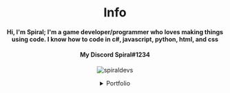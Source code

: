 <h1 align="center">Info</h1>
<h4 align="center"><b>Hi, I'm Spiral; I'm a game developer/programmer who loves making things using code. I know how to code in c#, javascript, python, html, and css </b></h2>

<h4 align="center"><b>My Discord Spiral#1234</b></h4>

<p align="center"> <img src="https://komarev.com/ghpvc/?username=spiralgaming&label=Profile%20views&color=0e75b6&style=flat" alt="spiraldevs" /> </p>

<details align="center"><summary>Portfolio</summary>
  
  # My Apps
  
  <details><summary>My Apps</summary>
    
  <details><summary>Texter</summary>
    
  [Texter Github Link](https://github.com/SpiralGaming/Texter)
    
  [Texter .zip download](https://github.com/SpiralGaming/Texter/releases/download/v1.0.0/Texter.zip)
    
  [Texter .msi download](https://github.com/SpiralGaming/Texter/releases/download/v1.0.0/Setup.msi)
    
  [Texter .exe download](https://github.com/SpiralGaming/Texter/releases/download/v1.0.0/setup.exe)  
    
  </details>  
    
  <details><summary>Counter</summary>
    
  [Counter Github Link](https://github.com/SpiralGaming/Counter)
    
  [Counter .zip download](https://github.com/SpiralGaming/Counter/releases/download/v1.0.0/Counter.zip)
    
  [Counter .msi download](https://github.com/SpiralGaming/Counter/releases/download/v1.0.0/Setup.Counter.msi)
    
  [Counter .exe download](https://github.com/SpiralGaming/Counter/releases/download/v1.0.0/setup.exe)
    
  </details>
  
  <details><summary>Mathiest</summary>
    
  [Mathiest Github Link](https://github.com/SpiralGaming/Mathiest)
    
  [Mathiest .zip download](https://github.com/SpiralGaming/Mathiest/releases/download/v1.0.0/Mathiest.zip)
    
  [Mathiest .msi download](https://github.com/SpiralGaming/Mathiest/releases/download/v1.0.0/Setup.Mathiest.msi)
    
  [Mathiest .exe download](https://github.com/SpiralGaming/Mathiest/releases/download/v1.0.0/setup.exe)
    
  </details>
  
  </details>
    
  # My Games
  
  
  
  <details><summary>My Games</summary>

    
<details><summary>Sword Fighters</summary>
  
   ## Sword Fighters
    
  [Sword Fighters Game](https://github.com/SpiralGaming/Sword-Fighters/releases/latest)

  [Sword Fighters Discord Bot](https://discord.com/api/oauth2/authorize?client_id=945462110366887938&permissions=8&redirect_uri=https%3A%2F%2Fsolo.to%2Fswordfighters&response_type=code&scope=bot%20identify%20applications.commands%20connections)

  [Sword Fighters Chrome Extenstion](https://chrome.google.com/webstore/detail/sword-fighters/lahfjghkoalcbfceadpocngnoeccagbb)

    
  </details>
    
  </details>
  
  <details><summary>Python</summary>
    
  <details><summary>Python Calculator</summary>
    
  [Python Calculator](https://github.com/SpiralGaming/Calculator-Python)
  
  [Python Calculator .exe download](https://github.com/SpiralGaming/Calculator-Python/releases/download/v1.0.0/calculator.exe)
    
  [Python Calculator .py download](https://github.com/SpiralGaming/Calculator-Python/releases/download/v1.0.0/calculator.py)
    
   # Source Code
    
```Python
#operand
print("+ for Addition")#
print("- for Subtraction")#
print("* for Multiplcation")#
print("/ for Division")#

while True:
    
    #input operand
    choice = input("Enter Operand: ")#
    
    if choice in ("+", "-", "*", "/"):

        #nums
        num1 = float (input("Enter First Number: "))#
        num2 = float (input("Enter Second Number: "))#
        
        # results
        addresult = num1+num2#
        subresult = num1-num2#
        mulresult = num1*num2#
        divresult = num1/num2#
        
        if choice == "+":
            print(num1, "+", num2, "=", addresult)#
        elif choice == "-":
            print(num1, "-", num2, "=", subresult)#
        elif choice == "*":
            print(num1, "*", num2, "=", mulresult)#
        elif choice == "/":
            if num2 == 0.0:
                print("Divide by 0 error")
            else:
                print(num1, "/", num2, "=", divresult)#

        else: 
            print("Invalid Choice")#
```
    
  </details>
    
  <details><summary>Python Password Generator</summary>
    
  [Python Password Generator](https://github.com/SpiralGaming/Python-Password-Generator)
  
  [Python Password Generator .exe download](https://github.com/SpiralGaming/Python-Password-Generator/releases/download/v1.0.0/random.password.generator.exe)
    
  [Python Password Generator .py download](https://github.com/SpiralGaming/Python-Password-Generator/releases/download/v1.0.0/random.password.generator.py)
    
   # Source Code
    
```Python
#Random Password Generator - by Spiral
#importing modules
import random
import string
#welcome text
print("Hello User, Welcome to Password Generator!\nType help for help\nType generate to generate a password without having to exclude anything\nType exclude to exclude a certain type from password.\nAvailable Items To Be Excluded:\nlowercase\nuppercase\nnumbers\nsymbols")

while True:
    option = input("Enter Option")
    if option in ("help", "generate", "exclude"):
        if option == "help":
            print("Type help to bring this text up again\nType generate to generate a password without having to exclude anything\nType exclude to exclude a certain type from password.\nAvailable Items To Be Excluded:\nlowercase\nuppercase\nnumbers\nsymbols")
        elif option == "generate":
            #password length
            passLength = int(input("Enter Password Length: "))
            #data
            lowercase = string.ascii_lowercase
            uppercase = string.ascii_uppercase
            number = string.digits
            symbol = string.punctuation
            #combine data
            data = lowercase + uppercase + number + symbol
            #generate password
            structure = random.sample(data,passLength)
            password = "".join(structure) 
            print(password)
        elif option == "exclude":
            print("Available Items To Be Excluded:\nlowercase\nuppercase\nnumbers\nsymbols")
            choice = input("Enter What You Want To Be Excluded: ")
            if choice in ("lowercase", "uppercase", "numbers", "symbols"):
                if choice == "lowercase":
                    #password length
                    passLength = int(input("Enter Password Length: "))
                    #data
                    uppercase = string.ascii_uppercase
                    number = string.digits
                    symbol = string.punctuation
                    #combine data
                    data = uppercase + number + symbol
                    #generate password
                    structure = random.sample(data,passLength)
                    password = "".join(structure) 
                    print(password)
                elif choice == "uppercase":
                    #password length
                    passLength = int(input("Enter Password Length: "))
                    #data
                    lowercase = string.ascii_lowercase
                    number = string.digits
                    symbol = string.punctuation
                    #combine data
                    data = lowercase + number + symbol
                    #generate password
                    structure = random.sample(data,passLength)
                    password = "".join(structure) 
                    print(password)
                elif choice == "numbers":
                    #password length
                    passLength = int(input("Enter Password Length: "))
                    #data
                    lowercase = string.ascii_lowercase
                    uppercase = string.ascii_uppercase
                    symbol = string.punctuation
                    #combine data
                    data = lowercase + uppercase + symbol
                    #generate password
                    structure = random.sample(data,passLength)
                    password = "".join(structure) 
                    print(password)
                elif choice == "symbols":
                    #password length
                    passLength = int(input("Enter Password Length: "))
                    #data
                    lowercase = string.ascii_lowercase
                    uppercase = string.ascii_uppercase
                    number = string.digits
                    #combine data
                    data = lowercase + uppercase + number
                    #generate password
                    structure = random.sample(data,passLength)
                    password = "".join(structure) 
                    print(password)
            else:
                print("Invalid Choice")
    else: 
        print("Invalid Option...")  
```
    
  </details>
   
   <details><summary>Python Number Generator</summary>
      
   [Python Number Generator](https://github.com/SpiralGaming/Python-Number-Generator)
     
   [Python Number Generator .exe download](https://github.com/SpiralGaming/Python-Number-Generator/releases/download/v1.0.0/random.number.generator.exe)
     
   [Python Number Generator .py download](https://github.com/SpiralGaming/Python-Number-Generator/releases/download/v1.0.0/random.number.generator.py)
     
     
     
      
```Python
#random number generator - by Spiral
import random
#prints ui
print("Type help for help")
print("Type random to get options of presets for random numbers, or chose two numbers")
print("Type custom to chose two specific numbers and get a random number from the two numbers")
#ongoing
while True:
    choice = input("Enter Option: ")
    if choice in ("help", "random", "custom"):
        if choice == "help":
            print("Type help to bring this text up again.\nType random to give options for random number presets.\nType custom to chose two specific numbers and get a random number from the two numbers\n")
            print(" ")
            print("If you type random you have a list of random number presets avaliable to use.\nAll presets chose a random number between 1 and the number of the preset.\nYou may use the following presets:\n2,\n10,\n100,\n250,\n1000,\n10000,\nand finally custom in which you choose your own digits")
        elif choice == "random":
            print("2,\n10,\n100,\n250,\n1000,\n10000,\nor custom for your own digits")    
            randomchoice = input("Enter Choice: ")
            if randomchoice in ("custom","2","10","100","250","500","1000","10000"):               
                if randomchoice == "custom":
                    num1 = int (input("Chose first number: "))
                    num2 = int (input("Chose second number: "))
                    randomNumberResult = random.randint(num1,num2)
                    print("Your random number is: ", randomNumberResult)
                    if num1 > num2:
                        print("Error: second number is larger than first number")               
                elif randomchoice == "2":
                    result = random.randint(1,2)
                    print("Your random number is: ", result)
                elif randomchoice == "10":
                    result = random.randint(1,10)
                    print("Your random number is: ", result)
                elif randomchoice == "100":
                    result = random.randint(1,100)
                    print("Your random number is: ", result)
                elif randomchoice == "250":
                    result = random.randint(1,250)
                    print("Your random number is: ", result)
                elif randomchoice == "500":
                    result = random.randint(1,500)
                    print("Your random number is: ", result)
                elif randomchoice == "1000":
                    result = random.randint(1,1000)
                    print("Your random number is: ", result)
                elif randomchoice == "10000":
                    result = random.randint(1,10000)
                    print("Your random number is: ", result)                                    
        elif choice == "custom":
                num1 = int (input("Chose first number: "))
                num2 = int (input("Chose second number: "))
                randomNumberResult = random.randint(num1, num2)
                print("Your random number is: ", randomNumberResult)
                if num1 > num2:
                    print("Error: second number is larger than first number")            
        else:
            print("Invalid Choice")
```
      
      
   </details>
    
    
   <details><summary>Python Game Generator</summary>
      
   [Python Game Generator](https://github.com/SpiralGaming/Python-Game-Generator)
     
   [Python Game Generator .exe download](https://github.com/SpiralGaming/Python-Game-Generator/releases/download/v1.0.0/random.game.generator.exe)
     
   [Python Game Generator .py download](https://github.com/SpiralGaming/Python-Game-Generator/releases/download/v1.0.0/random.game.generator.py)
     
     
     
      
```Python
import random as r
print("Welcome to the Game genre, name, and mode Generator\n\nType help for help\nType generate to generate a random game.\n\nDM on discord at 'Spiral#1234' if you want me to help you with ideas or suggestions for your game.")
while True:
    cmd = input("Enter Command: ")
    if cmd in ("help", "generate"):
        if cmd == "help":
            print("This is the Game genre, name, and mode Generator\n\nType help to reopen this text\nType generate to generate a random game.\n\nDM on discord at 'Spiral#1234' if you want me to help you with ideas or suggestions for your game.")
        if cmd == "generate":
            print("Details successfully generated randomly")
            #name
            namelist1 = ["Dark", "Dead", "Silent", "Until", "Final", "Super", "Mega", "System", "Raid", "Last", "Chase", "Non-stop", "Cave", "Target", "Wave", "Double", "Straight", "Bubble", "Orange"]
            namelist2 = ["Phobia", "Evil", "Death", "Auto", "Super", "Age", "Ultimate", "Theory", "Craft", "Prime", "Dash", "Together", "Revenge", "Ditch", "Raze", "Dart", "Curve", "Back", "Waiver"]
            chooseFromName1 = r.choice(namelist1)
            chooseFromName2= r.choice(namelist2)
            name = chooseFromName1 + " " +chooseFromName2
            #genre
            genreList = ["Sandbox", "Real-time strategy (RTS)", "Shooter (FPS and TPS)", "Multiplayer online battle arena (MOBA)", "Role-playing (RPG, ARPG)", "Simulation", "Puzzle", "Party Game", "Action-adventure", "Survival/Horror", "Platformer"]
            chooseFromGenre = r.choice(genreList)
            genre = chooseFromGenre
            #Error Fix
            #mode
            if genre == "Multiplayer online battle arena (MOBA)":
                mode = "Multiplayer"
            elif genre == "Party Game":
                mode = "Multiplayer/Co-op"
            else:
                modelist = ["Single Player", "Multiplayer", "Co-op"]
                chooseFromMode = r.choice(modelist)
                mode = chooseFromMode
            print("Game Generated... Details Below:\n\nGenerated Game Name: ", name, "\nGenerated Game Genre: ", genre, "\nGenerated Player Mode: ", mode)
    else: 
        print("Invalid Command...")
```
     
  </details>
    <details><summary>Python Timer</summary>

   [Python Timer Github](https://github.com/SpiralGaming/Python-Timer)
      
   [Python Timer .exe dowmload](https://github.com/SpiralGaming/Python-Timer/releases/download/v1.0.0/Timer.exe)
      
   [Python Timer .py download](https://github.com/SpiralGaming/Python-Timer/releases/download/v1.0.0/Timer.py)

```Python
import time #SpiralGaming (github)
print("Welcome to Py-Timer")
while True:
    length = int(input("Enter Timer Length: "))
    def countdown(time_sec):
        while time_sec:
            mins, secs = divmod(time_sec, 60)
            timeformat = '{:02d}:{:02d}'.format(mins, secs)
            print(timeformat,end='\r')
            time.sleep(1)
            time_sec -= 1
        print("Timer Ended")
    yn = input("Continue? (y/n): ")
    if yn in ("y", "n"):
        if yn == "y":
            countdown(length)
        if yn == "n":
            print("Alright...")
    else:
        countdown(length)
```
      
      
      
  </details>
    <details><summary>Python User-Id Generator</summary>
      
  [Python User-Id Generator Github](https://github.com/SpiralGaming/Python-User-Id-Generator)
      
  [Python User-Id Generator .exe download](https://github.com/SpiralGaming/Python-User-Id-Generator/releases/download/v1.0.0/userid.generator.exe)
      
  [Python User-Id Generator .py download](https://github.com/SpiralGaming/Python-User-Id-Generator/releases/download/v1.0.0/userid.generator.py)
     
      
```Python
import random
import string
print("Welcome to userid generator\nType help for help\nType generate to generate a userid\nType exclude an item\nType recommended or r to get a list of 5 userids that are generated with the recommended userid settings\n")
while True:
    choice = input("Enter choice: ")
    if choice in ("help", "generate", "exclude", "recommended", "r"):
        uppercase = string.ascii_uppercase
        lowercase = string.ascii_lowercase
        number = string.digits
        symbol = string.punctuation
        if choice == "help":
            print("Type help to bring this text up again\nType generate to generate a userid without having to exclude anything\nType exclude to exclude a certain type from the userid.\nAvailable Items To Be Excluded:\nlowercase\nuppercase\nnumbers\nsymbols")
        if choice == "generate":
            length = int(input("Enter userid length: "))
            uppercase = string.ascii_uppercase
            lowercase = string.ascii_lowercase
            numbers = string.digits
            symbols = string.punctuation
            data = uppercase + lowercase + numbers + symbols
            struct = random.sample(data,length)
            userid = "U+"+"".join(struct)
            print(userid)
        if choice == "exclude":
            print("Available Items To Be Excluded:\nlowercase\nuppercase\nnumbers\nsymbols")
            choice = input("Enter What You Want To Be Excluded: ")
            if choice in ("lowercase", "uppercase", "numbers", "symbols"):
                if choice == "lowercase":
                    length = int(input("Enter userid Length: "))
                    data = uppercase + number + symbol
                    structure = random.sample(data,length)
                    userid = "U+"+"".join(structure) 
                    print(userid)
                elif choice == "uppercase":
                    length = int(input("Enter userid Length: "))
                    data = lowercase + number + symbol
                    structure = random.sample(data,length)
                    userid = "U+"+"".join(structure) 
                    print(userid)
                elif choice == "numbers":
                    length = int(input("Enter userid Length: "))
                    data = lowercase + uppercase + symbol
                    structure = random.sample(data,length)
                    userid = "U+"+"".join(structure) 
                    print(userid)
                elif choice == "symbols":
                    length = int(input("Enter userid Length: "))
                    data = lowercase + uppercase + number
                    structure = random.sample(data,length)
                    userid = "U+"+"".join(structure) 
                    print(userid)
        if choice == "recommended":
            print("Here are 5 random user ids: ")
            length = 20
            data = lowercase + uppercase + number
            structure = random.sample(data,length)
            userid1 = "U+"+"".join(structure) 
            print("------------------------\n",userid1)
            structure = random.sample(data,length)
            userid2 = "U+"+"".join(structure) 
            print("------------------------\n",userid2)
            structure = random.sample(data,length)
            userid3 = "U+"+"".join(structure) 
            print("------------------------\n",userid3)
            structure = random.sample(data,length)
            userid4 = "U+"+"".join(structure) 
            print("------------------------\n",userid4)
            structure = random.sample(data,length)
            userid5 = "U+"+"".join(structure) 
            print("------------------------\n",userid5, "\n------------------------")
            print("\n\nAll 5:\n", userid1,"\n", userid2,"\n", userid3,"\n", userid4,"\n", userid5)
        if choice == "r":
            print("Here are 5 random user ids: ")
            length = 20
            data = lowercase + uppercase + number
            structure = random.sample(data,length)
            userid1 = "U+"+"".join(structure) 
            print("------------------------\n",userid1)
            structure = random.sample(data,length)
            userid2 = "U+"+"".join(structure) 
            print("------------------------\n",userid2)
            structure = random.sample(data,length)
            userid3 = "U+"+"".join(structure) 
            print("------------------------\n",userid3)
            structure = random.sample(data,length)
            userid4 = "U+"+"".join(structure) 
            print("------------------------\n",userid4)
            structure = random.sample(data,length)
            userid5 = "U+"+"".join(structure) 
            print("------------------------\n",userid5, "\n------------------------")
            print("\n\nAll 5:\n", userid1,"\n", userid2,"\n", userid3,"\n", userid4,"\n", userid5)
    else:
        print("Invalid Choice...")
```
    
    </details>
  </details>
  </details>
  
  # Stats
<details align="center" ><summary>Profile Stats</summary>
<p><img align="right" src="https://github-readme-stats.vercel.app/api/top-langs?username=spiraldevs&show_icons=true&locale=en&layout=compact" alt="spiraldevs" /></p>
<p>&nbsp;<img align="center" src="https://github-readme-stats.vercel.app/api?username=spiraldevs&show_icons=true&locale=en" alt="spiraldevs" /></p>
</details>
</details>
